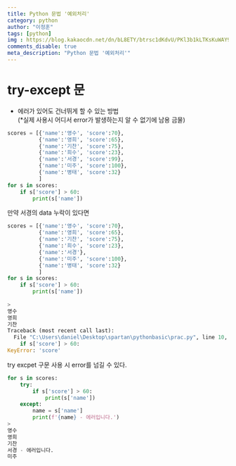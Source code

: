 ```yaml
---
title: Python 문법 '예외처리'
category: python
author: "이정훈"
tags: [python]
img : https://blog.kakaocdn.net/dn/bL8ETY/btrsc1dKdvU/PKl3b1kLTKsKuWAY9u2XT1/img.png
comments_disable: true
meta_description: "Python 문법 '예외처리'"
---
```


# try-except 문

-   에러가 있어도 건너뛰게 할 수 있는 방법  
    (*실제 사용시 어디서 error가 발생하는지 알 수 없기에 남용 금물)

```python
scores = [{'name':'영수', 'score':70},
		  {'name':'영희', 'score':65},
          {'name':'기찬', 'score':75},
          {'name':'희수', 'score':23},
          {'name':'서경', 'score':99},
          {'name':'미주', 'score':100},
          {'name':'병태', 'score':32}
          ]
for s in scores:
    if s['score'] > 60:
        print(s['name'])
```

만약 서경의 data 누락이 있다면

```python
scores = [{'name':'영수', 'score':70},
		  {'name':'영희', 'score':65},
          {'name':'기찬', 'score':75},
          {'name':'희수', 'score':23},
          {'name':'서경'},
          {'name':'미주', 'score':100},
          {'name':'병태', 'score':32}
          ]
for s in scores:
    if s['score'] > 60:
        print(s['name'])
        
> 
영수
영희
기찬
Traceback (most recent call last):
  File "C:\Users\daniel\Desktop\spartan\pythonbasic\prac.py", line 10, in <module>
    if s['score'] > 60:
KeyError: 'score'
```

try excpet 구문 사용 시 error를 넘길 수 있다.

```python
for s in scores:
    try:
        if s['score'] > 60:
            print(s['name'])
    except:
        name = s['name']
        print(f'{name} - 에러입니다.')
>
영수
영희
기찬
서경 - 에러입니다.
미주
```